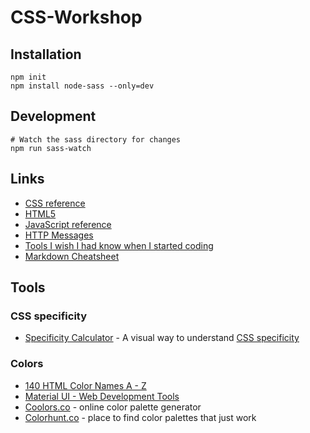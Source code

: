 # CSS-Workshop

## Installation
    npm init
    npm install node-sass --only=dev

## Development
    # Watch the sass directory for changes
    npm run sass-watch

## Links

- [CSS reference](https://developer.mozilla.org/en-US/docs/Web/CSS/Reference)
- [HTML5](https://developer.mozilla.org/en-US/docs/Web/Guide/HTML/HTML5)
- [JavaScript reference](https://developer.mozilla.org/bm/docs/Web/JavaScript/Reference)
- [HTTP Messages](https://www.w3schools.com/tags/ref_httpmessages.asp)
- [Tools I wish I had know when I started coding](http://msdn.com)
- [Markdown Cheatsheet](https://github.com/adam-p/markdown-here/wiki/Markdown-Cheatsheet)

## Tools

### CSS specificity
- [Specificity Calculator](https://specificity.keegan.st/) - A visual way to understand [CSS specificity](https://www.w3.org/TR/selectors-3/#specificity)

### Colors
- [140 HTML Color Names A - Z](http://www.html-color-names.com/)
- [Material UI - Web Development Tools](https://www.materialui.co/)
- [Coolors.co](https://coolors.co/) - online color palette generator
- [Colorhunt.co](http://colorhunt.co/) - place to find color palettes that just work
